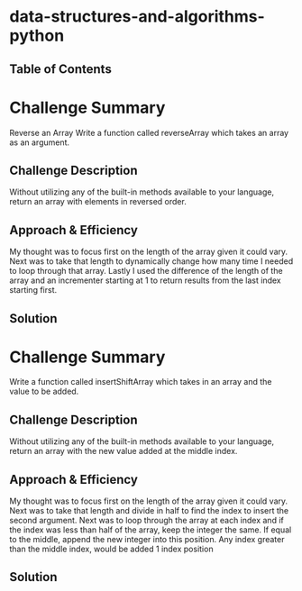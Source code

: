 # data-structures-and-algorithms-python

## Table of Contents

# Challenge Summary
Reverse an Array
Write a function called reverseArray which takes an array as an argument.

## Challenge Description
Without utilizing any of the built-in methods available to your language, return an array with elements in reversed order.

## Approach & Efficiency
My thought was to focus first on the length of the array given it could vary. Next was to take that length to dynamically change how many time I needed to loop through that array. Lastly I used the difference of the length of the array and an incrementer starting at 1 to return results from the last index starting first.

## Solution



# Challenge Summary
Write a function called insertShiftArray which takes in an array and the value to be added. 



## Challenge Description
Without utilizing any of the built-in methods available to your language, return an array with the new value added at the middle index.



## Approach & Efficiency
My thought was to focus first on the length of the array given it could vary. Next was to take that length and divide in half to find the index to insert the second argument. Next was to loop through the array at each index and if the index was less than half of the array, keep the integer the same. If equal to the middle, append the new integer into this position. Any index greater than the middle index, would be added 1 index position

## Solution

